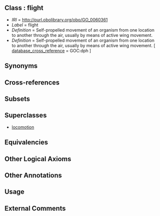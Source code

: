 
## Class : flight

 * *IRI* = http://purl.obolibrary.org/obo/GO_0060361
 * *Label* = flight
 * *Definition* = Self-propelled movement of an organism from one location to another through the air, usually by means of active wing movement.
 * *Definition* = Self-propelled movement of an organism from one location to another through the air, usually by means of active wing movement. [ [database_cross_reference](../../ef/oboInOwl#hasDbXref.md) = GOC:dph ]

## Synonyms


## Cross-references


## Subsets


## Superclasses

 * [locomotion](../../GO/11/GO_0040011.md)

## Equivalencies


## Other Logical Axioms


## Other Annotations


## Usage


## External Comments

